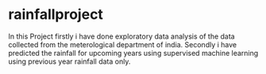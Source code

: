 # rainfallproject
In this Project firstly i have done exploratory data analysis of the data collected from the meterological department of india.
Secondly i have predicted the rainfall for upcoming years using supervised machine learning using previous year rainfall data only.
